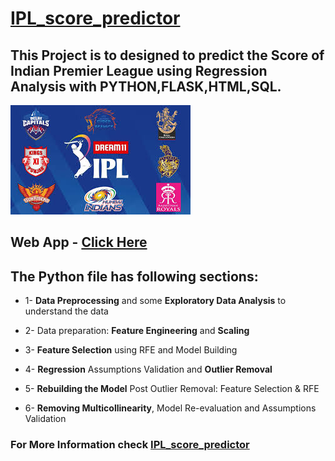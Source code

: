 # [IPL_score_predictor](https://github.com/parthshah28/IPL_score_predictor)


## This Project is to designed to predict the Score of Indian Premier League using Regression Analysis with PYTHON,FLASK,HTML,SQL.


![](https://github.com/parthshah28/IPL_score_predictor/blob/main/static/download.jpg)


## Web App - [Click Here](https://ipl-score-prediction-webapp.herokuapp.com)


## The Python file has following sections:

* 1- **Data Preprocessing** and some **Exploratory Data Analysis** to understand the data

* 2- Data preparation: **Feature Engineering** and **Scaling**

* 3- **Feature Selection** using RFE and Model Building

* 4- **Regression** Assumptions Validation and **Outlier Removal**

* 5- **Rebuilding the Model** Post Outlier Removal: Feature Selection & RFE

* 6- **Removing Multicollinearity**, Model Re-evaluation and Assumptions Validation


### For More Information check [IPL_score_predictor](https://github.com/parthshah28/IPL_score_predictor)

